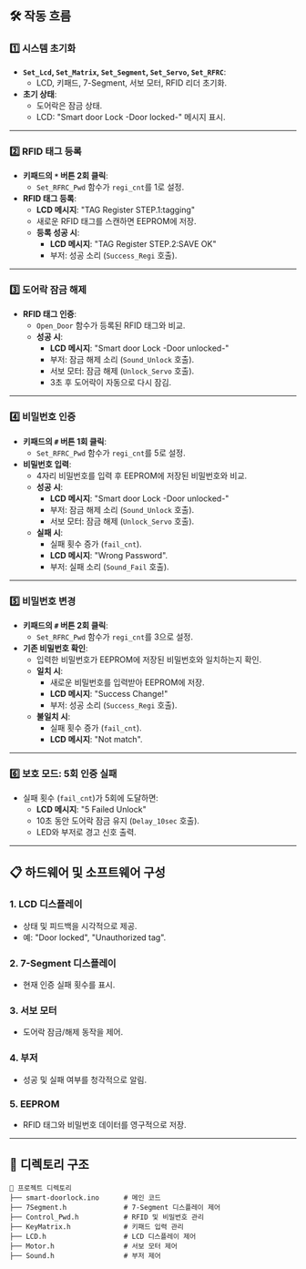 ## 🛠 **작동 흐름**

### 1️⃣ **시스템 초기화**
- **`Set_Lcd`, `Set_Matrix`, `Set_Segment`, `Set_Servo`, `Set_RFRC`**:
  - LCD, 키패드, 7-Segment, 서보 모터, RFID 리더 초기화.
- **초기 상태**:
  - 도어락은 잠금 상태.
  - LCD: "Smart door Lock -Door locked-" 메시지 표시.

---

### 2️⃣ **RFID 태그 등록**
- **키패드의 `*` 버튼 2회 클릭**:
  - `Set_RFRC_Pwd` 함수가 `regi_cnt`를 1로 설정.
- **RFID 태그 등록**:
  - **LCD 메시지**: "TAG Register STEP.1:tagging"
  - 새로운 RFID 태그를 스캔하면 EEPROM에 저장.
  - **등록 성공 시**:
    - **LCD 메시지**: "TAG Register STEP.2:SAVE OK"
    - 부저: 성공 소리 (`Success_Regi` 호출).

---

### 3️⃣ **도어락 잠금 해제**
- **RFID 태그 인증**:
  - `Open_Door` 함수가 등록된 RFID 태그와 비교.
  - **성공 시**:
    - **LCD 메시지**: "Smart door Lock -Door unlocked-"
    - 부저: 잠금 해제 소리 (`Sound_Unlock` 호출).
    - 서보 모터: 잠금 해제 (`Unlock_Servo` 호출).
    - 3초 후 도어락이 자동으로 다시 잠김.

---

### 4️⃣ **비밀번호 인증**
- **키패드의 `#` 버튼 1회 클릭**:
  - `Set_RFRC_Pwd` 함수가 `regi_cnt`를 5로 설정.
- **비밀번호 입력**:
  - 4자리 비밀번호를 입력 후 EEPROM에 저장된 비밀번호와 비교.
  - **성공 시**:
    - **LCD 메시지**: "Smart door Lock -Door unlocked-"
    - 부저: 잠금 해제 소리 (`Sound_Unlock` 호출).
    - 서보 모터: 잠금 해제 (`Unlock_Servo` 호출).
  - **실패 시**:
    - 실패 횟수 증가 (`fail_cnt`).
    - **LCD 메시지**: "Wrong Password".
    - 부저: 실패 소리 (`Sound_Fail` 호출).

---

### 5️⃣ **비밀번호 변경**
- **키패드의 `#` 버튼 2회 클릭**:
  - `Set_RFRC_Pwd` 함수가 `regi_cnt`를 3으로 설정.
- **기존 비밀번호 확인**:
  - 입력한 비밀번호가 EEPROM에 저장된 비밀번호와 일치하는지 확인.
  - **일치 시**:
    - 새로운 비밀번호를 입력받아 EEPROM에 저장.
    - **LCD 메시지**: "Success Change!"
    - 부저: 성공 소리 (`Success_Regi` 호출).
  - **불일치 시**:
    - 실패 횟수 증가 (`fail_cnt`).
    - **LCD 메시지**: "Not match".

---

### 6️⃣ **보호 모드: 5회 인증 실패**
- 실패 횟수 (`fail_cnt`)가 5회에 도달하면:
  - **LCD 메시지**: "5 Failed Unlock"
  - 10초 동안 도어락 잠금 유지 (`Delay_10sec` 호출).
  - LED와 부저로 경고 신호 출력.

---

## 📋 **하드웨어 및 소프트웨어 구성**

### 1. **LCD 디스플레이**
- 상태 및 피드백을 시각적으로 제공.
- 예: "Door locked", "Unauthorized tag".

### 2. **7-Segment 디스플레이**
- 현재 인증 실패 횟수를 표시.

### 3. **서보 모터**
- 도어락 잠금/해제 동작을 제어.

### 4. **부저**
- 성공 및 실패 여부를 청각적으로 알림.

### 5. **EEPROM**
- RFID 태그와 비밀번호 데이터를 영구적으로 저장.

---

## 📂 **디렉토리 구조**

```plaintext
📁 프로젝트 디렉토리
├── smart-doorlock.ino      # 메인 코드
├── 7Segment.h              # 7-Segment 디스플레이 제어
├── Control_Pwd.h           # RFID 및 비밀번호 관리
├── KeyMatrix.h             # 키패드 입력 관리
├── LCD.h                   # LCD 디스플레이 제어
├── Motor.h                 # 서보 모터 제어
├── Sound.h                 # 부저 제어
```
